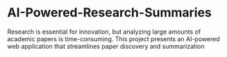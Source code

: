 # AI-Powered-Research-Summaries
Research is essential for innovation, but analyzing large  amounts of academic papers is time-consuming.  This project presents an AI-powered web application that  streamlines paper discovery and summarization
